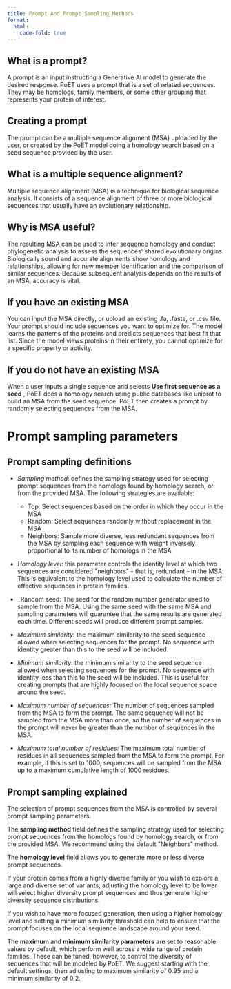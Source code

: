 ```yaml
---
title: Prompt And Prompt Sampling Methods
format:
  html:
    code-fold: true
---
```


## What is a prompt?

A prompt is an input instructing a Generative AI model to generate the desired response. PoET uses a prompt that is a set of related sequences. They may be homologs, family members, or some other grouping that represents your protein of interest.

## Creating a prompt

The prompt can be a multiple sequence alignment (MSA) uploaded by the user, or created by the PoET model doing a homology search based on a seed sequence provided by the user.

## What is a multiple sequence alignment?

Multiple sequence alignment (MSA) is a technique for biological sequence analysis. It consists of a sequence alignment of three or more biological sequences that usually have an evolutionary relationship.

## Why is MSA useful?

The resulting MSA can be used to infer sequence homology and conduct phylogenetic analysis to assess the sequences' shared evolutionary origins. Biologically sound and accurate alignments show homology and relationships, allowing for new member identification and the comparison of similar sequences. Because subsequent analysis depends on the results of an MSA, accuracy is vital.

## If you have an existing MSA

You can input the MSA directly, or upload an existing .fa, .fasta, or .csv file. Your prompt should include sequences you want to optimize for. The model learns the patterns of the proteins and predicts sequences that best fit that list. Since the model views proteins in their entirety, you cannot optimize for a specific property or activity.

## If you do not have an existing MSA

When a user inputs a single sequence and selects **Use first sequence as a seed** , PoET does a homology search using public databases like uniprot to build an MSA from the seed sequence. PoET then creates a prompt by randomly selecting sequences from the MSA.

# Prompt sampling parameters

## Prompt sampling definitions

* _Sampling method_: defines the sampling strategy used for selecting prompt sequences from the homologs found by homology search, or from the provided MSA. The following strategies are available:
  * Top: Select sequences based on the order in which they occur in the MSA
  * Random: Select sequences randomly without replacement in the MSA
  * Neighbors: Sample more diverse, less redundant sequences from the MSA by sampling each sequence with weight inversely proportional to its number of homologs in the MSA

* _Homology level_: this parameter controls the identity level at which two sequences are considered "neighbors" - that is, redundant - in the MSA. This is equivalent to the homology level used to calculate the number of effective sequences in protein families.

* _Random seed: The seed for the random number generator used to sample from the MSA. Using the same seed with the same MSA and sampling parameters will guarantee that the same results are generated each time. Different seeds will produce different prompt samples.

* _Maximum similarity_: the maximum similarity to the seed sequence allowed when selecting sequences for the prompt. No sequence with identity greater than this to the seed will be included.

* _Minimum similarity_: the minimum similarity to the seed sequence allowed when selecting sequences for the prompt. No sequence with identity less than this to the seed will be included. This is useful for creating prompts that are highly focused on the local sequence space around the seed.

* _Maximum number of sequences:_ The number of sequences sampled from the MSA to form the prompt. The same sequence will not be sampled from the MSA more than once, so the number of sequences in the prompt will never be greater than the number of sequences in the MSA.

* _Maximum total number of residues:_ The maximum total number of residues in all sequences sampled from the MSA to form the prompt. For example, if this is set to 1000, sequences will be sampled from the MSA up to a maximum cumulative length of 1000 residues.

## Prompt sampling explained

The selection of prompt sequences from the MSA is controlled by several prompt sampling parameters.

The **sampling method** field defines the sampling strategy used for selecting prompt sequences from the homologs found by homology search, or from the provided MSA. We recommend using the default "Neighbors" method.

The **homology level** field allows you to generate more or less diverse prompt sequences.

If your protein comes from a highly diverse family or you wish to explore a large and diverse set of variants, adjusting the homology level to be lower will select higher diversity prompt sequences and thus generate higher diversity sequence distributions.

If you wish to have more focused generation, then using a higher homology level and setting a minimum similarity threshold can help to ensure that the prompt focuses on the local sequence landscape around your seed.

The **maximum** and **minimum similarity parameters** are set to reasonable values by default, which perform well across a wide range of protein families. These can be tuned, however, to control the diversity of sequences that will be modeled by PoET. We suggest starting with the default settings, then adjusting to maximum similarity of 0.95 and a minimum similarity of 0.2.